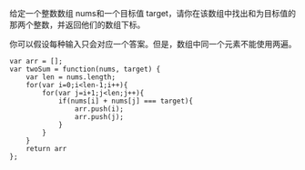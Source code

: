 给定一个整数数组 nums和一个目标值 target，请你在该数组中找出和为目标值的那两个整数，并返回他们的数组下标。

你可以假设每种输入只会对应一个答案。但是，数组中同一个元素不能使用两遍。
```
var arr = [];
var twoSum = function(nums, target) {
    var len = nums.length;
    for(var i=0;i<len-1;i++){
        for(var j=i+1;j<len;j++){
            if(nums[i] + nums[j] === target){
                arr.push(i);
                arr.push(j);
            }
        }
    }
    return arr
};
```